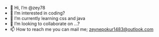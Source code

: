 - 👋 Hi, I’m @zey78
- 👀 I’m interested in coding?
- 🌱 I’m currently learning css and java
- 💞️ I’m looking to collaborate on ...?
- 📫 How to reach me you can mail me; zeynepokur1483@outlook.com

<!---
zey78/zey78 is a ✨ special ✨ repository because its `README.md` (this file) appears on your GitHub profile.
You can click the Preview link to take a look at your changes.
--->
